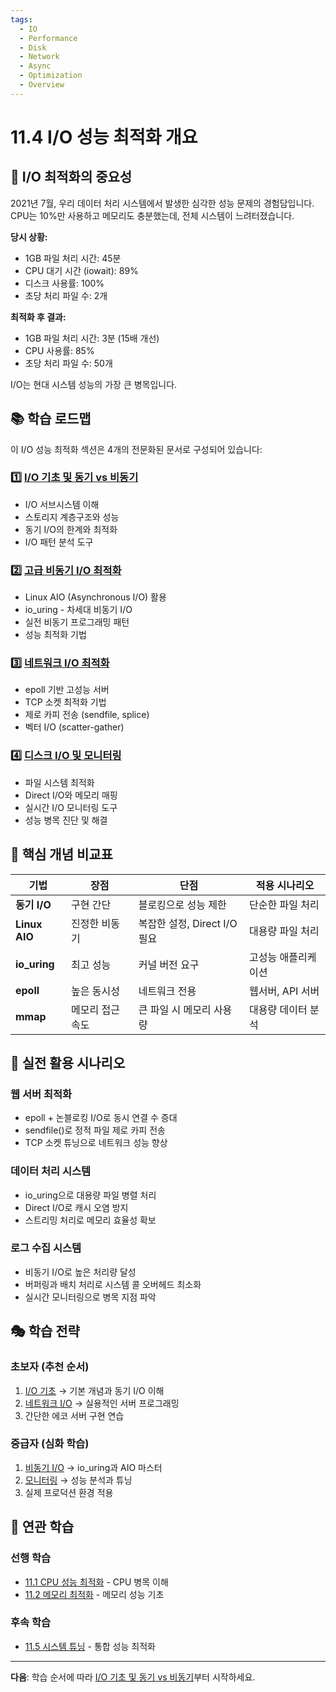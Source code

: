```yaml
---
tags:
  - IO
  - Performance
  - Disk
  - Network
  - Async
  - Optimization
  - Overview
---
```


# 11.4 I/O 성능 최적화 개요

## 🚀 I/O 최적화의 중요성

2021년 7월, 우리 데이터 처리 시스템에서 발생한 심각한 성능 문제의 경험담입니다. CPU는 10%만 사용하고 메모리도 충분했는데, 전체 시스템이 느려터졌습니다.

**당시 상황:**

- 1GB 파일 처리 시간: 45분
- CPU 대기 시간 (iowait): 89%
- 디스크 사용률: 100%
- 초당 처리 파일 수: 2개

**최적화 후 결과:**

- 1GB 파일 처리 시간: 3분 (15배 개선)
- CPU 사용률: 85%
- 초당 처리 파일 수: 50개

I/O는 현대 시스템 성능의 가장 큰 병목입니다.

## 📚 학습 로드맵

이 I/O 성능 최적화 섹션은 4개의 전문화된 문서로 구성되어 있습니다:

### 1️⃣ [I/O 기초 및 동기 vs 비동기](04a-io-fundamentals.md)

- I/O 서브시스템 이해
- 스토리지 계층구조와 성능
- 동기 I/O의 한계와 최적화
- I/O 패턴 분석 도구

### 2️⃣ [고급 비동기 I/O 최적화](04b-async-io-optimization.md)

- Linux AIO (Asynchronous I/O) 활용
- io_uring - 차세대 비동기 I/O
- 실전 비동기 프로그래밍 패턴
- 성능 최적화 기법

### 3️⃣ [네트워크 I/O 최적화](04c-network-io-optimization.md)

- epoll 기반 고성능 서버
- TCP 소켓 최적화 기법
- 제로 카피 전송 (sendfile, splice)
- 벡터 I/O (scatter-gather)

### 4️⃣ [디스크 I/O 및 모니터링](04d-disk-io-monitoring.md)

- 파일 시스템 최적화
- Direct I/O와 메모리 매핑
- 실시간 I/O 모니터링 도구
- 성능 병목 진단 및 해결

## 🎯 핵심 개념 비교표

| 기법 | 장점 | 단점 | 적용 시나리오 |
|------|------|------|---------------|
| **동기 I/O** | 구현 간단 | 블로킹으로 성능 제한 | 단순한 파일 처리 |
| **Linux AIO** | 진정한 비동기 | 복잡한 설정, Direct I/O 필요 | 대용량 파일 처리 |
| **io_uring** | 최고 성능 | 커널 버전 요구 | 고성능 애플리케이션 |
| **epoll** | 높은 동시성 | 네트워크 전용 | 웹서버, API 서버 |
| **mmap** | 메모리 접근 속도 | 큰 파일 시 메모리 사용량 | 대용량 데이터 분석 |

## 🚀 실전 활용 시나리오

### 웹 서버 최적화

- epoll + 논블로킹 I/O로 동시 연결 수 증대
- sendfile()로 정적 파일 제로 카피 전송
- TCP 소켓 튜닝으로 네트워크 성능 향상

### 데이터 처리 시스템

- io_uring으로 대용량 파일 병렬 처리
- Direct I/O로 캐시 오염 방지
- 스트리밍 처리로 메모리 효율성 확보

### 로그 수집 시스템

- 비동기 I/O로 높은 처리량 달성
- 버퍼링과 배치 처리로 시스템 콜 오버헤드 최소화
- 실시간 모니터링으로 병목 지점 파악

## 🎭 학습 전략

### 초보자 (추천 순서)

1. [I/O 기초](04a-io-fundamentals.md) → 기본 개념과 동기 I/O 이해
2. [네트워크 I/O](04c-network-io-optimization.md) → 실용적인 서버 프로그래밍
3. 간단한 에코 서버 구현 연습

### 중급자 (심화 학습)

1. [비동기 I/O](04b-async-io-optimization.md) → io_uring과 AIO 마스터
2. [모니터링](04d-disk-io-monitoring.md) → 성능 분석과 튜닝
3. 실제 프로덕션 환경 적용

## 🔗 연관 학습

### 선행 학습

- [11.1 CPU 성능 최적화](../01-cpu-optimization.md) - CPU 병목 이해
- [11.2 메모리 최적화](../02-memory-optimization.md) - 메모리 성능 기초

### 후속 학습

- [11.5 시스템 튜닝](../05-system-tuning.md) - 통합 성능 최적화

---

**다음**: 학습 순서에 따라 [I/O 기초 및 동기 vs 비동기](04a-io-fundamentals.md)부터 시작하세요.
